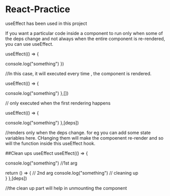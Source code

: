 # React-Practice

useEffect has been used in this project

If you want a particular code inside a component to run only when some of the deps change and not always when the entire component is re-rendered, you can use useEffect.

useEffect(() => {

   console.log("something")
})

//In this case, it will executed every time , the component is rendered.

useEffect(() => {

   console.log("something")
},[])  

// only executed when the first rendering happens

useEffect(() => {

   console.log("something")
},[deps]) 

//renders only when the deps change. for eg you can add some state variables here. CHanging them will make the compoenent re-render and so will the function inside
this useEffect hook.


##Clean ups useEffect
useEffect(() => {

   console.log("something")        //1st arg
   
   return () => {                            // 2nd arg
      console.log("something") // cleaning up     
   }
},[deps]) 

//the clean up part will help in unmounting the component
